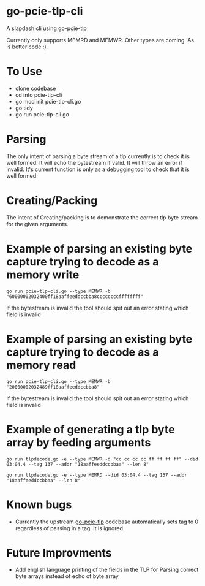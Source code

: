 # go-pcie-tlp-cli
A slapdash cli using go-pcie-tlp

Currently only supports MEMRD and MEMWR.  Other types are coming.  As is better code :).

# To Use
-  clone codebase
-  cd into pcie-tlp-cli
-  go mod init pcie-tlp-cli.go
-  go tidy
-  go run pcie-tlp-cli.go <args>

# Parsing

The only intent of parsing a byte stream of a tlp currently is to check it is well formed.  It will echo the bytestream if valid.  It will throw an error if invalid.
It's current function is only as a debugging tool to check that it is well formed.

# Creating/Packing

The intent of Creating/packing is to demonstrate the correct tlp byte stream for the given arguments.

# Example of parsing an existing byte capture trying to decode as a memory write

`go run pcie-tlp-cli.go --type MEMWR -b "60000002032400ff18aaffeeddccbba8ccccccccffffffff"`

If the bytestream is invalid the tool should spit out an error stating which field is invalid
# Example of parsing an existing byte capture trying to decode as a memory read

`go run pcie-tlp-cli.go --type MEMWR -b "20000002032489ff18aaffeeddccbba8"`

If the bytestream is invalid the tool should spit out an error stating which field is invalid

# Example of generating a tlp byte array by feeding arguments

`go run tlpdecode.go -e --type MEMWR -d "cc cc cc cc ff ff ff ff" --did 03:04.4 --tag 137 --addr "18aaffeeddccbbaa" --len 8"`

`go run tlpdecode.go -e --type MEMRD --did 03:04.4 --tag 137 --addr "18aaffeeddccbbaa" --len 8"`


# Known bugs
- Currently the upstream [go-pcie-tlp](https://github.com/google/go-pcie-tlp) codebase automatically sets tag to 0 regardless of passing in a tag.  It is ignored.

# Future Improvments
- Add english language printing of the fields in the TLP for Parsing correct byte arrays instead of echo of byte array